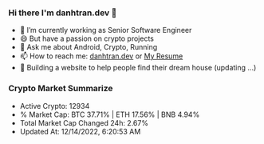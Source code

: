 ### Hi there I'm danhtran.dev 👋

- 🔭 I’m currently working as Senior Software Engineer
- 😄 But have a passion on crypto projects
- 💬 Ask me about Android, Crypto, Running 
- 📫 How to reach me: <a href="https://danhtran.dev" target="_blank">danhtran.dev</a> or <a href="Dan-Resume.pdf" target="_blank">My Resume</a>
- 🌱 Building a website to help people find their dream house (updating ...)

### Crypto Market Summarize
- Active Crypto: 12934
- % Market Cap: BTC 37.71% | ETH 17.56% | BNB 4.94%
- Total Market Cap Changed 24h: 2.67%
- Updated At: 12/14/2022, 6:20:53 AM
